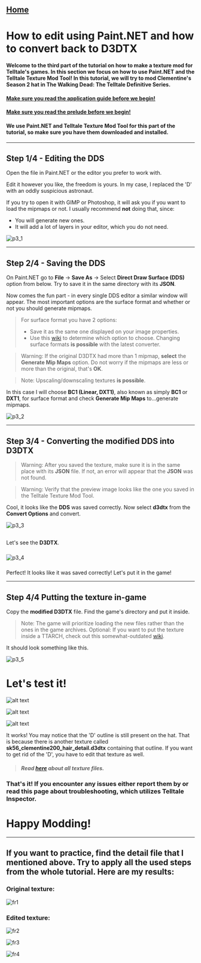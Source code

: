 ## [Home](/wiki/home.md)

# How to edit using Paint.NET and how to convert back to D3DTX

#### Welcome to the third part of the tutorial on how to make a texture mod for Telltale's games. In this section we focus on how to use Paint.NET and the Telltale Texture Mod Tool! In this tutorial, we will try to mod Clementine's Season 2 hat in The Walking Dead: The Telltale Definitive Series.
#### [Make sure you read the application guide before we begin!](/wiki/application_guide.md)
#### [Make sure you read the prelude before we begin!](/wiki/articles/tutorial_prelude.md)

#### We use **Paint.NET and Telltale Texture Mod Tool** for this part of the tutorial, so make sure you have them downloaded and installed.
---

## Step 1/4 - Editing the DDS 

Open the file in Paint.NET or the editor you prefer to work with.

Edit it however you like, the freedom is yours. In my case, I replaced the 'D' with an oddly suspicious astronaut.

If you try to open it with GIMP or Photoshop, it will ask you if you want to load the mipmaps or not. I usually recommend **not** doing that, since:
- You will generate new ones.
- It will add a lot of layers in your editor, which you do not need.

![p3_1](/wiki/tutorial_part3/p3_1.png)

---

## Step 2/4 - Saving the DDS

On Paint.NET go to **File** -> **Save As** -> Select **Direct Draw Surface (DDS)** option from below.
Try to save it in the same directory with its **JSON**.

Now comes the fun part - in every single DDS editor a similar window will appear. The most important options are the surface format and whether or not you should generate mipmaps.


> For surface format you have 2 options: 
> - Save it as the same one displayed on your image properties. 
> - Use this [wiki](/wiki/articles/surfaces.md) to determine which option to choose. Changing surface formats **is possible** with the latest converter.

> Warning: If the original D3DTX had more than 1 mipmap, **select** the **Generate Mip Maps** option. Do not worry if the mipmaps are less or more than the original, that's **OK**.

> Note: Upscaling/downscaling textures **is possible**.

In this case I will choose **BC1 (Linear, DXT1)**, also known as simply **BC1** or **DXT1**, for surface format and check **Generate Mip Maps** to...generate mipmaps.

![p3_2](/wiki/tutorial_part3/p3_2.png)

---
## Step 3/4 - Converting the modified DDS into D3DTX

> Warning: After you saved the texture, make sure it is in the same place with its **JSON** file. If not, an error will appear that the **JSON** was not found.

> Warning: Verify that the preview image looks like the one you saved in the Telltale Texture Mod Tool.

Cool, it looks like the **DDS** was saved correctly. 
Now select **d3dtx** from the **Convert Options** and convert.

![p3_3](/wiki/tutorial_part3/p3_3.png)

##
Let's see the **D3DTX**.
###
![p3_4](/wiki/tutorial_part3/p3_4.png)

###
Perfect! It looks like it was saved correctly! Let's put it in the game!

---
## Step 4/4 Putting the texture in-game 

Copy the **modified D3DTX** file. 
Find the game's directory and put it inside. 
> Note: The game will prioritize loading the new files rather than the ones in the game archives. 
> Optional: If you want to put the texture inside a TTARCH, check out this somewhat-outdated [wiki](/wiki/articles/embed_ttarch.md).

It should look something like this.

![p3_5](/wiki/tutorial_part3/p3_5.png)

# Let's test it!

![alt text](/wiki/tutorial_part3/ingame_sh1.png)

![alt text](/wiki/tutorial_part3/ingame_sh2.png)

![alt text](/wiki/tutorial_part3/ingame_sh3.png)

It works! You may notice that the 'D' outline is still present on the hat. That is because there is another texture called **sk56_clementine200_hair_detail.d3dtx** containing that outline. If you want to get rid of the 'D', you have to edit that texture as well.
> ##### Read [here](/wiki/articles/textures.md#navigation) about all texture files.

### That's it! If you encounter any issues either report them by or read this page about troubleshooting, which utilizes Telltale Inspector. 
# Happy Modding!
----

## If you want to practice, find the detail file that I mentioned above. Try to apply all the used steps from the whole tutorial. Here are my results:

### Original texture:
![fr1](/wiki/tutorial_part3/final_result1.png)

### Edited texture:
![fr2](/wiki/tutorial_part3/final_result2.png)

![fr3](/wiki/tutorial_part3/final_result3.png)

![fr4](/wiki/tutorial_part3/final_result4.png)
